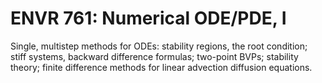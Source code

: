 # ENVR 761: Numerical ODE/PDE, I

Single, multistep methods for ODEs: stability regions, the root condition; stiff systems, backward difference formulas; two-point BVPs; stability theory; finite difference methods for linear advection diffusion equations.